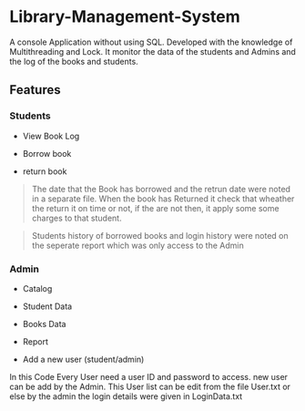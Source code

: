 # Library-Management-System

A console Application without using SQL. Developed with the knowledge of Multithreading and Lock. It monitor the data of the students and Admins and the log of the books and students.

## Features

### Students

  - View Book Log
  
  - Borrow book
  
  - return book
  
 > The date that the Book has borrowed and the retrun date were noted in a separate file. When the book has Returned it check that wheather the return it on time or not, if the are not then, it apply some some charges to that student.
  
  > Students history of borrowed books and login history were noted on the seperate report which was only access to the Admin
  
 ### Admin
 
 - Catalog

 - Student Data

 - Books Data

 - Report
 
 - Add a new user (student/admin)



In this Code Every User need a user ID and password to access. new user can be add by the Admin. This User list can be edit from the file User.txt or else by the admin
the login details were given in LoginData.txt
